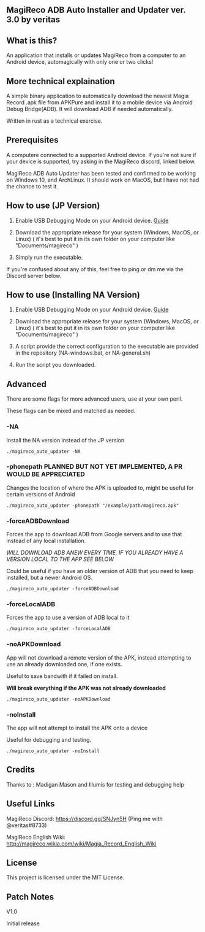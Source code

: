 MagiReco ADB Auto Installer and Updater ver. 3.0 by veritas
---------------------------------------------------------

What is this?
-------------

An application that installs or updates MagiReco from a computer to an Android device, automagically with only one or two clicks!

More technical explaination
---------------------------

A simple binary application to automatically download the newest Magia Record .apk file from APKPure and install it to a mobile device via Android Debug Bridge(ADB). It will download ADB if needed automatically.

Written in rust as a technical exercise.

Prerequisites
-------------

A computere connected to a supported Android device. If you're not sure if your device is supported, try asking in the MagiReco discord, linked below.

MagiReco ADB Auto Updater has been tested and confirmed to be working on Windows 10, and ArchLinux. It should work on MacOS, but I have not had the chance to test it.

How to use (JP Version)
----------------------------------

1. Enable USB Debugging Mode on your Android device. [Guide](https://www.kingoapp.com/root-tutorials/how-to-enable-usb-debugging-mode-on-android.htm)

2. Download the appropriate release for your system \(Windows, MacOS, or Linux\) \( it's best to put it in its own folder on your computer like "Documents/magireco" \)

3. Simply run the executable.

If you're confused about any of this, feel free to ping or dm me via the Discord server below.

How to use (Installing NA Version)
----------------------------------

1. Enable USB Debugging Mode on your Android device. [Guide](https://www.kingoapp.com/root-tutorials/how-to-enable-usb-debugging-mode-on-android.htm)

2. Download the appropriate release for your system \(Windows, MacOS, or Linux\) \( it's best to put it in its own folder on your computer like "Documents/magireco" \)

3. A script provide the correct configuration to the executable are provided in the repository \(NA-windows.bat, or NA-general.sh\)

4. Run the script you downloaded. 


Advanced
----------

There are some flags for more advanced users, use at your own peril. 

These flags can be mixed and matched as needed.

### -NA

Install the NA version instead of the JP version

```
./magireco_auto_updater -NA
```

### -phonepath PLANNED BUT NOT YET IMPLEMENTED, A PR WOULD BE APPRECIATED

Changes the location of where the APK is uploaded to, might be useful for certain versions of Android

```
./magireco_auto_updater -phonepath "/example/path/magireco.apk"
```

### -forceADBDownload

Forces the app to download ADB from Google servers and to use that instead of any local installation.

*WILL DOWNLOAD ADB ANEW EVERY TIME, IF YOU ALREADY HAVE A VERSION LOCAL TO THE APP SEE BELOW*

Could be useful if you have an older version of ADB that you need to keep installed, but a newer
Android OS.

```
./magireco_auto_updater -forceADBDownload
```

### -forceLocalADB

Forces the app to use a version of ADB local to it

```
./magireco_auto_updater -forceLocalADB
```

### -noAPKDownload

App will not download a remote version of the APK, instead attempting to use an already downloaded one, if one exists.

Useful to save bandwith if it failed on install.

**Will break everything if the APK was not already downloaded**

```
./magireco_auto_updater -noAPKDownload
```

### -noInstall

The app will not attempt to install the APK onto a device

Useful for debugging and testing.

```
./magireco_auto_updater -noInstall
```


Credits
-------

Thanks to : Madigan Mason and Illumis for testing and debugging help

Useful Links
------------

MagiReco Discord: https://discord.gg/SNJyn5H \(Ping me with @veritas#8733\)

MagiReco English Wiki: http://magireco.wikia.com/wiki/Magia_Record_English_Wiki

License
-------

This project is licensed under the MIT License.

Patch Notes
-----------

V1.0

Initial release

